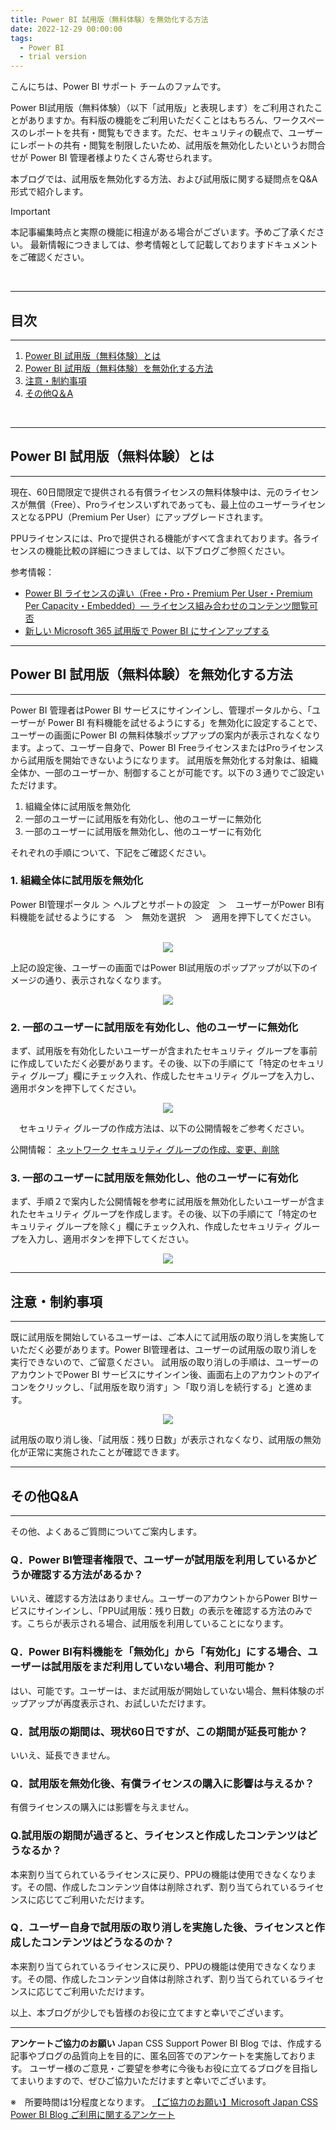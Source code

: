 ```yaml
---
title: Power BI 試用版（無料体験）を無効化する方法
date: 2022-12-29 00:00:00 
tags:
  - Power BI
  - trial version
---
```



こんにちは、Power BI サポート チームのファムです。

Power BI試用版（無料体験）（以下「試用版」と表現します）をご利用されたことがありますか。有料版の機能をご利用いただくことはもちろん、ワークスペースのレポートを共有・閲覧もできます。ただ、セキュリティの観点で、ユーザーにレポートの共有・閲覧を制限したいため、試用版を無効化したいというお問合せが Power BI 管理者様よりたくさん寄せられます。

本ブログでは、試用版を無効化する方法、および試用版に関する疑問点をQ&A形式で紹介します。

<!-- more -->
> [!IMPORTANT]  
> 本記事編集時点と実際の機能に相違がある場合がございます。予めご了承ください。
> 最新情報につきましては、参考情報として記載しておりますドキュメントをご確認ください。
</br>

---
## 目次
---
1. [Power BI 試用版（無料体験）とは](#Power-BI-試用版（無料体験）とは)
2. [Power BI 試用版（無料体験）を無効化する方法](#Power-BI-試用版（無料体験）を無効化する方法)
3. [注意・制約事項](#注意・制約事項)
4. [その他Q＆A](#その他Q&A)
</br>

---
## Power BI 試用版（無料体験）とは
---
現在、60日間限定で提供される有償ライセンスの無料体験中は、元のライセンスが無償（Free）、Proライセンスいずれであっても、最上位のユーザーライセンスとなるPPU（Premium Per User）にアップグレードされます。

PPUライセンスには、Proで提供される機能がすべて含まれております。各ライセンスの機能比較の詳細につきましては、以下ブログご参照ください。

参考情報：
- [Power BI ライセンスの違い（Free・Pro・Premium Per User・Premium Per Capacity・Embedded）― ライセンス組み合わせのコンテンツ閲覧可否](https://jpbap-sqlbi.github.io/blog/powerbi/pbi_license/#%E3%83%A9%E3%82%A4%E3%82%BB%E3%83%B3%E3%82%B9%E7%B5%84%E3%81%BF%E5%90%88%E3%82%8F%E3%81%9B%E3%81%AE%E3%82%B3%E3%83%B3%E3%83%86%E3%83%B3%E3%83%84%E9%96%B2%E8%A6%A7%E5%8F%AF%E5%90%A6)
- [新しい Microsoft 365 試用版で Power BI にサインアップする](https://learn.microsoft.com/ja-jp/power-bi/enterprise/service-admin-signing-up-for-power-bi-with-a-new-office-365-trial)

---
## Power BI 試用版（無料体験）を無効化する方法
---
Power BI 管理者はPower BI サービスにサインインし、管理ポータルから、「ユーザーが Power BI 有料機能を試せるようにする」を無効化に設定することで、ユーザーの画面にPower BI の無料体験ポップアップの案内が表示されなくなります。よって、ユーザー自身で、Power BI FreeライセンスまたはProライセンスから試用版を開始できないようになります。
試用版を無効化する対象は、組織全体か、一部のユーザーか、制御することが可能です。以下の３通りでご設定いただけます。

1.	組織全体に試用版を無効化
2.	一部のユーザーに試用版を有効化し、他のユーザーに無効化
3.	一部のユーザーに試用版を無効化し、他のユーザーに有効化

それぞれの手順について、下記をご確認ください。

### 1.	組織全体に試用版を無効化
Power BI管理ポータル ＞ ヘルプとサポートの設定　＞　ユーザーがPower BI有料機能を試せるようにする　＞　無効を選択　＞　適用を押下してください。

</br>

<div align="center">
<img src="pic1.png">
</div>

上記の設定後、ユーザーの画面ではPower BI試用版のポップアップが以下のイメージの通り、表示されなくなります。
</br>

<div align="center">
<img src="pic2.png">
</div>

### 2.	一部のユーザーに試用版を有効化し、他のユーザーに無効化
まず、試用版を有効化したいユーザーが含まれたセキュリティ グループを事前に作成していただく必要があります。その後、以下の手順にて「特定のセキュリティ グループ」欄にチェック入れ、作成したセキュリティ グループを入力し、適用ボタンを押下してください。

<div align="center">
<img src="pic3.png">
</div>

　セキュリティ グループの作成方法は、以下の公開情報をご参考ください。

公開情報：
[ネットワーク セキュリティ グループの作成、変更、削除](https://learn.microsoft.com/ja-jp/azure/virtual-network/manage-network-security-group?tabs=network-security-group-portal)


### 3.	一部のユーザーに試用版を無効化し、他のユーザーに有効化
まず、手順２で案内した公開情報を参考に試用版を無効化したいユーザーが含まれたセキュリティ グループを作成します。その後、以下の手順にて「特定のセキュリティ グループを除く」欄にチェック入れ、作成したセキュリティ グループを入力し、適用ボタンを押下してください。

<div align="center">
<img src="pic4.png">
</div>


---
## 注意・制約事項
---
既に試用版を開始しているユーザーは、ご本人にて試用版の取り消しを実施していただく必要があります。Power BI管理者は、ユーザーの試用版の取り消しを実行できないので、ご留意ください。
試用版の取り消しの手順は、ユーザーのアカウントでPower BI サービスにサインイン後、画面右上のアカウントのアイコンをクリックし、「試用版を取り消す」＞「取り消しを続行する」と進めます。

<div align="center">
<img src="pic5.png" >
</div>

試用版の取り消し後、「試用版：残り日数」が表示されなくなり、試用版の無効化が正常に実施されたことが確認できます。

---
## その他Q&A
---
その他、よくあるご質問についてご案内します。

### Q．Power BI管理者権限で、ユーザーが試用版を利用しているかどうか確認する方法があるか？
いいえ、確認する方法はありません。ユーザーのアカウントからPower BIサービスにサインインし、「PPU試用版：残り日数」の表示を確認する方法のみです。こちらが表示される場合、試用版を利用していることになります。

### Q．Power BI有料機能を「無効化」から「有効化」にする場合、ユーザーは試用版をまだ利用していない場合、利用可能か？
はい、可能です。ユーザーは、まだ試用版が開始していない場合、無料体験のポップアップが再度表示され、お試しいただけます。

### Q．試用版の期間は、現状60日ですが、この期間が延長可能か？
いいえ、延長できません。

### Q．試用版を無効化後、有償ライセンスの購入に影響は与えるか？
有償ライセンスの購入には影響を与えません。

### Q.試用版の期間が過ぎると、ライセンスと作成したコンテンツはどうなるか？
本来割り当てられているライセンスに戻り、PPUの機能は使用できなくなります。その間、作成したコンテンツ自体は削除されず、割り当てられているライセンスに応じてご利用いただけます。

### Q．ユーザー自身で試用版の取り消しを実施した後、ライセンスと作成したコンテンツはどうなるのか？
本来割り当てられているライセンスに戻り、PPUの機能は使用できなくなります。その間、作成したコンテンツ自体は削除されず、割り当てられているライセンスに応じてご利用いただけます。


以上、本ブログが少しでも皆様のお役に立てますと幸いでございます。

---

**アンケートご協力のお願い**
Japan CSS Support Power BI Blog では、作成する記事やブログの品質向上を目的に、匿名回答でのアンケートを実施しております。
ユーザー様のご意見・ご要望を参考に今後もお役に立てるブログを目指してまいりますので、ぜひご協力いただけますと幸いでございます。 

※　所要時間は1分程度となります。
[【ご協力のお願い】Microsoft Japan CSS Power BI Blog ご利用に関するアンケート](https://jpbap-sqlbi.github.io/blog/powerbi/pbi_blogsurvey2022/)